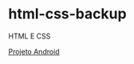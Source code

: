 # html-css-backup
 HTML E CSS


<a target= _blak href="https://guilhermemoraessiqueira.github.io/html-css-backup/desafios/d010/android.html#">Projeto Android</a>

